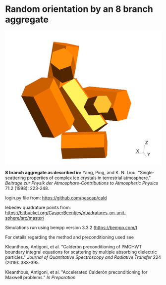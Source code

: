 # Random orientation by an 8 branch aggregate
![8branch aggregate](aggregate.png)

**8 branch aggregate as described in:** Yang, Ping, and K. N. Liou. "Single-scattering properties of complex ice crystals in terrestrial atmosphere." *Beitrage zur Physik der Atmosphare-Contributions to Atmospheric Physics* 71.2 (1998): 223-248.

login.py file from: https://github.com/pescap/cald

lebedev quadrature points from: https://bitbucket.org/CasperBeentjes/quadratures-on-unit-sphere/src/master/

Simulations run using bempp version 3.3.2 (https://bempp.com/)

For details regarding the method and preconditioning used see

Kleanthous, Antigoni, et al. "Calderón preconditioning of PMCHWT boundary integral equations for scattering by multiple absorbing dielectric particles." *Journal of Quantitative Spectroscopy and Radiative Transfer* 224 (2019): 383-395.

Kleanthous, Antigoni, et al. "Accelerated Calderón preconditioning for Maxwell problems." *In Preparation*

